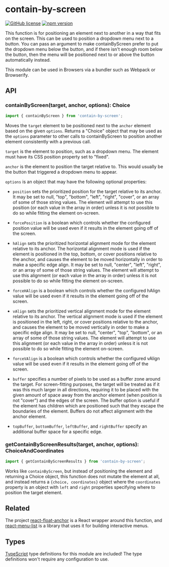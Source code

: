 # contain-by-screen

[![GitHub license](https://img.shields.io/badge/license-MIT-blue.svg)](https://github.com/Macil/contain-by-screen/blob/master/LICENSE.txt) [![npm version](https://img.shields.io/npm/v/contain-by-screen.svg?style=flat)](https://www.npmjs.com/package/contain-by-screen)

This function is for positioning an element next to another in a way that fits
on the screen. This can be used to position a dropdown menu next to a button.
You can pass an argument to make containByScreen prefer to put the dropdown
menu below the button, and if there isn't enough room below the button, then
the menu will be positioned next to or above the button automatically instead.

This module can be used in Browsers via a bundler such as Webpack or Browserify.

## API

### containByScreen(target, anchor, options): Choice

```js
import { containByScreen } from 'contain-by-screen';
```

Moves the `target` element to be positioned next to the `anchor` element based on the given `options`. Returns a "Choice" object that may be used as the `options` parameter to other calls to containByScreen to position another element consistently with a previous call.

`target` is the element to position, such as a dropdown menu. The element
must have its CSS position property set to "fixed".

`anchor` is the element to position the target relative to. This would usually
be the button that triggered a dropdown menu to appear.

`options` is an object that may have the following optional properties:

- `position` sets the prioritized position for the target relative to its anchor.
It may be set to null, "top", "bottom", "left", "right", "cover", or an array
of some of those string values. The element will attempt to use this position
(or each value in the array in order) unless it is not possible to do so while
fitting the element on-screen.

- `forcePosition` is a boolean which controls whether the configured position
value will be used even if it results in the element going off of the screen.

- `hAlign` sets the prioritized horizontal alignment mode for the element
relative to its anchor. The horizontal alignment mode is used if the element is
positioned in the top, bottom, or cover positions relative to the anchor, and
causes the element to be moved horizontally in order to make a specific edge
align. It may be set to null, "center", "left", "right", or an array of some of
those string values. The element will attempt to use this alignment (or each
value in the array in order) unless it is not possible to do so while fitting
the element on-screen.

- `forceHAlign` is a boolean which controls whether the configured hAlign value
will be used even if it results in the element going off of the screen.

- `vAlign` sets the prioritized vertical alignment mode for the element relative
to its anchor. The vertical alignment mode is used if the element is positioned
in the left, right, or cover positions relative to the anchor, and causes the
element to be moved vertically in order to make a specific edge align. It may
be set to null, "center", "top", "bottom", or an array of some of those string
values. The element will attempt to use this alignment (or each value in the
array in order) unless it is not possible to do so while fitting the element
on-screen.

- `forceVAlign` is a boolean which controls whether the configured vAlign value
will be used even if it results in the element going off of the screen.

- `buffer` specifies a number of pixels to be used as a buffer zone around the
target. For screen-fitting purposes, the target will be treated as if it was
this much larger in all directions, requiring it to be placed with the given
amount of space away from the anchor element (when position is not "cover") and
the edges of the screen. The buffer option is useful if the element has
children which are positioned such that they escape the boundaries of the
element. Buffers do not affect alignment with the anchor element.

- `topBuffer`, `bottomBuffer`, `leftBuffer`, and `rightBuffer` specify an
additional buffer space for a specific edge.

### getContainByScreenResults(target, anchor, options): ChoiceAndCoordinates

```js
import { getContainByScreenResults } from 'contain-by-screen';
```

Works like `containByScreen`, but instead of positioning the element and returning a Choice object, this function does not mutate the element at all, and instead returns a `{choice, coordinates}` object where the `coordinates` property is an object with `left` and `right` properties specifying where to position the target element.

## Related

The project [react-float-anchor](https://github.com/StreakYC/react-float-anchor)
is a React wrapper around this function, and
[react-menu-list](https://github.com/StreakYC/react-menu-list) is a library that
uses it for building interactive menus.

## Types

[TypeScript](https://www.typescriptlang.org/) type definitions for this module are included!
The type definitions won't require any configuration to use.
